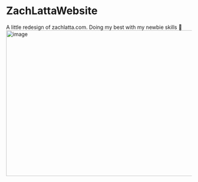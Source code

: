 # ZachLattaWebsite
A little redesign of zachlatta.com.
Doing my best with my newbie skills 🫠
<img width="1582" height="396" alt="image" src="https://github.com/user-attachments/assets/0cd9545b-996c-434e-b65c-fdeb65545f2f" />
